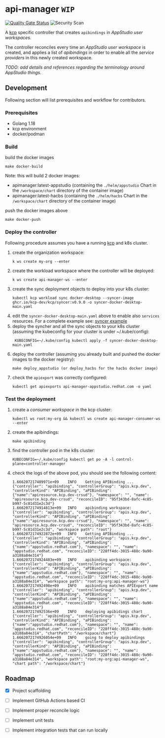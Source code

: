 # api-manager `WIP`
[![Quality Gate Status](https://sonarcloud.io/api/project_badges/measure?project=api-manager&metric=alert_status)](https://sonarcloud.io/summary/new_code?id=api-manager)
![Security Scan](https://github.com/redhat-appstudio/api-manager/actions/workflows/security.yaml/badge.svg
)


A [kcp](https://github.com/kcp-dev/kcp) specific controller that creates `apibindings` in _AppStudio user workspaces_.

The controller reconciles every time an _AppStudio user workspace_ is created, and applies a list of _apibindings_ in order to enable all the _service providers_ in this newly created workspace.


_TODO: add details and references regarding the terminology around AppStudio things._


## Development

Following section will list prerequisites and workflow for contributors.

### Prerequisites

* Golang 1.18
* kcp environment
* docker/podman

### Build

build the docker images
```shell
make docker-build 
```
Note: this will build 2 docker images:
- apimanager:latest-appstudio (containing the `./helm/appstudio` Chart in the `/workspace/chart` directory of the container image)
- apimanager:latest-hacbs (containing the `./helm/hacbs` Chart in the `/workspace/chart` directory of the container image)

push the docker images above
```shell
make docker-push
```

### Deploy the controller

Following procedure assumes you have a running [kcp](https://github.com/kcp-dev/kcp) and k8s cluster.

1. create the organization workspace:
    ```shell
    k ws create my-org --enter
    ```
2. create the workload workspace where the controller will be deployed:
    ```shell
    k ws create api-manager-ws --enter
    ```
3. create the sync deployment objects to deploy into your k8s cluster:
    ```shell
    kubectl kcp workload sync docker-desktop --syncer-image ghcr.io/kcp-dev/kcp/syncer:v0.9.0 -o syncer-docker-desktop-main.yaml
    ```
4. edit the `syncer-docker-desktop-main.yaml` above to  enable also `services` resources. For a complete example see: [syncer example](./test/syncer-docker-desktop-main.yaml)
5. deploy the syncher and all the sync objects to your k8s cluster (assuming the kubeconfig for your cluster is under ~/.kube/config):
   ```shell
    KUBECONFIG=~/.kube/config kubectl apply -f syncer-docker-desktop-main.yaml
   ```
6. deploy the controller (assuming you already built and pushed the docker images to the docker registry):
    ```shell
    make deploy_appstudio (or deploy_hacbs for the hacbs docker image)
    ```
7. check the `apiexport` was correctly configured:
    ```shell
    kubectl get apiexports api-manager-appstudio.redhat.com -o yaml
    ```

### Test the deployment

1. create a _consumer workspace_ in the kcp cluster:
    ```shell
    kubectl ws root:my-org && kubectl ws create api-manager-consumer-ws --enter 
    ```
2. create the apibindings:
   ```shell
   make apibinding
   ```
3. find the controller pod in the k8s cluster:
   ```shell
   KUBECONFIG=~/.kube/config kubectl get po -A -l control-plane=controller-manager 
   ```
4. check the logs of the above pod, you should see the following content:
    ```shell
   1.666207217489971e+09	INFO	Getting APIBinding ...	{"controller": "apibinding", "controllerGroup": "apis.kcp.dev", "controllerKind": "APIBinding", "aPIBinding": {"name":"apiresource.kcp.dev-crsud"}, "namespace": "", "name": "apiresource.kcp.dev-crsud", "reconcileID": "95f343bd-8afc-4c85-b997-5c81d31e2c3d"}
   1.6662072174914813e+09	INFO	apibinding workspace: 	{"controller": "apibinding", "controllerGroup": "apis.kcp.dev", "controllerKind": "APIBinding", "aPIBinding": {"name":"apiresource.kcp.dev-crsud"}, "namespace": "", "name": "apiresource.kcp.dev-crsud", "reconcileID": "95f343bd-8afc-4c85-b997-5c81d31e2c3d", "workspace path": "root"}
   1.6662072174922872e+09	INFO	Getting APIBinding ...	{"controller": "apibinding", "controllerGroup": "apis.kcp.dev", "controllerKind": "APIBinding", "aPIBinding": {"name":"appstudio.redhat.com"}, "namespace": "", "name": "appstudio.redhat.com", "reconcileID": "228ff4dc-3015-488c-9a90-a3188a84e314"}
   1.6662072174924483e+09	INFO	apibinding workspace: 	{"controller": "apibinding", "controllerGroup": "apis.kcp.dev", "controllerKind": "APIBinding", "aPIBinding": {"name":"appstudio.redhat.com"}, "namespace": "", "name": "appstudio.redhat.com", "reconcileID": "228ff4dc-3015-488c-9a90-a3188a84e314", "workspace path": "root:my-org:api-manager-ws"}
   1.666207217492498e+09	INFO	apibinding matches APIExport name	{"controller": "apibinding", "controllerGroup": "apis.kcp.dev", "controllerKind": "APIBinding", "aPIBinding": {"name":"appstudio.redhat.com"}, "namespace": "", "name": "appstudio.redhat.com", "reconcileID": "228ff4dc-3015-488c-9a90-a3188a84e314"}
   1.666207217492536e+09	INFO	deploying apibidings chart	{"controller": "apibinding", "controllerGroup": "apis.kcp.dev", "controllerKind": "APIBinding", "aPIBinding": {"name":"appstudio.redhat.com"}, "namespace": "", "name": "appstudio.redhat.com", "reconcileID": "228ff4dc-3015-488c-9a90-a3188a84e314", "chartPath": "/workspace/chart"}
   1.6662072174926054e+09	INFO	going to deploy apibindings	{"controller": "apibinding", "controllerGroup": "apis.kcp.dev", "controllerKind": "APIBinding", "aPIBinding": {"name":"appstudio.redhat.com"}, "namespace": "", "name": "appstudio.redhat.com", "reconcileID": "228ff4dc-3015-488c-9a90-a3188a84e314", "workspace path": "root:my-org:api-manager-ws", "chart path": "/workspace/chart"}
    ```

## Roadmap

- [x] Project scaffolding
- [ ] Implement GitHub Actions based CI
- [ ] Implement proper reconcile logic
- [ ] Implement unit tests
- [ ] Implement integration tests that can run locally

